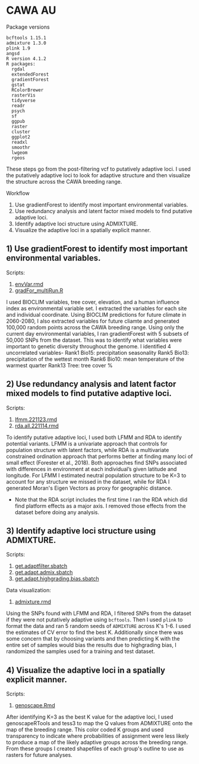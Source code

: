# CAWA AU
Package versions
```
bcftools 1.15.1
admixture 1.3.0
plink 1.9
angsd 
R version 4.1.2
R packages:
  rgdal
  extendedForest
  gradientForest
  gstat
  RColorBrewer
  rasterVis
  tidyverse
  readr
  psych
  sf
  ggpub
  raster
  cluster
  ggplot2
  readxl
  smoothr
  lwgeom
  rgeos 
```

These steps go from the post-filtering vcf to putatively adaptive loci. I used the putatively adaptive loci to look for adaptive structure and then visualize the structure across the CAWA breeding range. 

Workflow
1. Use gradientForest to identify most important environmental variables.
2. Use redundancy analysis and latent factor mixed models to find putative adaptive loci.
3. Identify adaptive loci structure using ADMIXTURE.
4. Visualize the adaptive loci in a spatially explicit manner.

## 1) Use gradientForest to identify most important environmental variables.

Scripts: 
  1) [envVar.rmd](https://github.com/mcaitlinv/cawa-breeding/blob/main/05_au/scripts/envVar.rmd)
  2) [gradFor_multiRun.R](https://github.com/mcaitlinv/cawa-breeding/blob/main/05_au/scripts/gradFor_multiRun.R)

I used BIOCLIM variables, tree cover, elevation, and a human influence index as environmental variable set. I extracted the variables for each site and individual coordinate. Using BIOCLIM predictions for future climate in 2060-2080, I also extracted variables for future cliamte and generated 100,000 random points across the CAWA breeding range. Using only the current day environmental variables, I ran gradientForest with 5 subsets of 50,000 SNPs from the dataset. This was to identify what variables were important to genetic diversity throughout the genome. I identified 4 uncorrelated variables-
    Rank1 Bio15: precipitation seasonality
    Rank5 Bio13: precipitation of the wettest month
    Rank6 Bio10: mean temperature of the warmest quarter
    Rank13 Tree: tree cover %

## 2) Use redundancy analysis and latent factor mixed models to find putative adaptive loci.

Scripts: 
  1) [lfmm.221123.rmd](https://htmlpreview.github.io/?https://github.com/mcaitlinv/cawa-breeding/blob/main/05_au/scripts/lfmm.221123.html)
  2) [rda.all.221114.rmd](https://htmlpreview.github.io/?https://github.com/mcaitlinv/cawa-breeding/blob/main/05_au/scripts/rda.all.221114.html)
  
To identify putative adaptive loci, I used both LFMM and RDA to identify potential variants. LFMM is a univariate approach that controls for population structure with latent factors, while RDA is a multivariate constrained ordination approach that performs better at finding many loci of small effect (Forester et al., 2018). Both approaches find SNPs associated with differences in environment at each individual’s given latitude and longitude. For LFMM I estimated neutral population structure to be K=3 to account for any structure we missed in the dataset, while for RDA I generated Moran's Eigen Vectors as proxy for geographic distance. 

- Note that the RDA script includes the first time I ran the RDA which did find platform effects as a major axis. I removed those effects from the dataset before doing any analysis. 

## 3) Identify adaptive loci structure using ADMIXTURE.

Scripts: 
  1) [get.adaptfilter.sbatch](https://github.com/mcaitlinv/cawa-breeding/blob/main/05_au/scripts/get.adaptfilter.sbatch)
  2) [get.adapt.admix.sbatch](https://github.com/mcaitlinv/cawa-breeding/blob/main/05_auu/scripts/get.adapt.admix.sbatch)
  3) [get.adapt.highgrading.bias.sbatch](https://github.com/mcaitlinv/cawa-breeding/blob/main/05_auu/scripts/get.adapt.highgrading.bias.sbatch)
  
Data visualization:
 1) [admixture.rmd](https://htmlpreview.github.io/?https://github.com/mcaitlinv/cawa-breeding/blob/main/04_esu/scripts/admixture.html)
  
Using the SNPs found with LFMM and RDA, I filtered SNPs from the dataset if they were not putatively adaptive using `bcftools`. Then I used `plink` to format the data and ran 5 random seeds of `ADMIXTURE` across K's 1-6. I used the estimates of CV error to find the best K. Additionally since there was some concern that by choosing variants and then predicting K with the entire set of samples would bias the results due to highgrading bias, I randomized the samples used for a training and test dataset. 

## 4) Visualize the adaptive loci in a spatially explicit manner.

Scripts: 
  1) [genoscape.Rmd](https://github.com/mcaitlinv/cawa-breeding/blob/main/05_au/scripts/genoscape.Rmd)
  
After identifying K=3 as the best K value for the adaptive loci, I used genoscapeRTools and tess3 to map the Q values from ADMIXTURE onto the map of the breeding range. This color coded K groups and used transparency to indicate where probabilities of assignment were less likely to produce a map of the likely adaptive groups across the breeding range. From these groups I created shapefiles of each group's outline to use as rasters for future analyses. 
